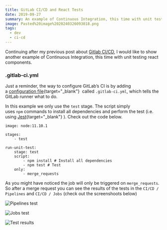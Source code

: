 ```yaml
---
title: GitLab CI/CD and React Tests
date: 2019-09-27
summary: An example of Continuous Integration, this time with unit testing react components.
image: Pasted%20image%2020240326093018.png
tags:
  - dev
  - ci-cd
---
```

Continuing after my previous post about [Gitlab CI/CD](../Gitlab-ci-cd-and-gitlab-pages), I would like to show another example of Continuous Integration, this time with unit testing react components.
### .gitlab-ci.yml
Just a reminder, the way to configure GitLab’s CI is by adding a [configuration file](https://doc.gitlab.com/ee/ci/quick_start/README.html#creating-a-.gitlab-ci.yml-file){target="_blank"}  called `.gitlab-ci.yml`, which tells the GitLab runner what to do.

In this example we only use the `test` stage. The script simply uses `npm` commands to install all dependencies and perform the test (i.e. using [Jest](https://jestjs.io/){target="_blank"} ). Check out the code below.

```shell
image: node:11.10.1
 
stages:
    - test
 
run-unit-test:
    stage: test
    script:
        - npm install # Install all dependencies
        - npm test # Test 
    only:
        - merge_requests
```

As you might have noticed the job will only be triggered on `merge_requests`. So after a merge request you can see the results of the tests in the `CI/CD / Pipelines` and `CI/CD / Jobs` (check out the screenshoots below)

![Pipelines test](../../img/Pasted%20image%2020240326092746.png)

![Jobs test](../../img/Pasted%20image%2020240326092840.png)

![Test results](../../img/Pasted%20image%2020240326092929.png)